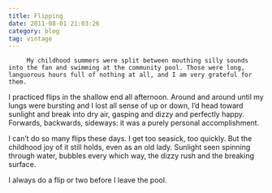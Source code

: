 ```yaml
---
title: Flipping
date: 2011-08-01 21:03:26
category: blog
tag: vintage
---
```

         My childhood summers were split between mouthing silly sounds into the fan and swimming at the community pool. Those were long, languorous hours full of nothing at all, and I am very grateful for them. 

 I practiced flips in the shallow end all afternoon. Around and around until my lungs were bursting and I lost all sense of up or down, I’d head toward sunlight and break into dry air, gasping and dizzy and perfectly happy. Forwards, backwards, sideways: it was a purely personal accomplishment. 

 I can’t do so many flips these days. I get too seasick, too quickly. But the childhood joy of it still holds, even as an old lady. Sunlight seen spinning through water, bubbles every which way, the dizzy rush and the breaking surface. 

 I always do a flip or two before I leave the pool. 